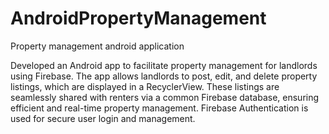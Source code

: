 # AndroidPropertyManagement
Property management android application 

Developed an Android app to facilitate property management for landlords using Firebase. The app allows landlords to post, edit, and delete property listings, which are displayed in a RecyclerView. These listings are seamlessly shared with renters via a common Firebase database, ensuring efficient and real-time property management. Firebase Authentication is used for secure user login and management.
